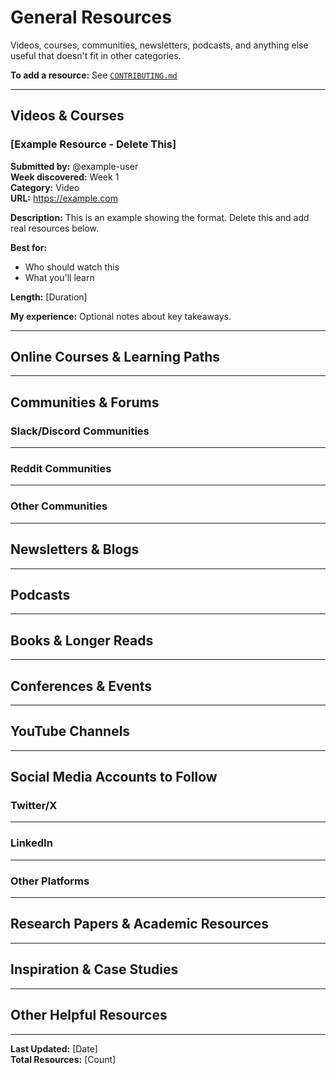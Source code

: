 # General Resources

Videos, courses, communities, newsletters, podcasts, and anything else useful that doesn't fit in other categories.

**To add a resource:** See [`CONTRIBUTING.md`](../CONTRIBUTING.md)

---

## Videos & Courses

<!-- Add resources below using the template format -->

### [Example Resource - Delete This]
**Submitted by:** @example-user  
**Week discovered:** Week 1  
**Category:** Video  
**URL:** https://example.com

**Description:**
This is an example showing the format. Delete this and add real resources below.

**Best for:**
- Who should watch this
- What you'll learn

**Length:** [Duration]

**My experience:**
Optional notes about key takeaways.

---

## Online Courses & Learning Paths

<!-- Add resources here -->

---

## Communities & Forums

### Slack/Discord Communities

<!-- Add resources here -->

---

### Reddit Communities

<!-- Add resources here -->

---

### Other Communities

<!-- Add resources here -->

---

## Newsletters & Blogs

<!-- Add resources here -->

---

## Podcasts

<!-- Add resources here -->

---

## Books & Longer Reads

<!-- Add resources here -->

---

## Conferences & Events

<!-- Add resources here -->

---

## YouTube Channels

<!-- Add resources here -->

---

## Social Media Accounts to Follow

### Twitter/X

<!-- Add resources here -->

---

### LinkedIn

<!-- Add resources here -->

---

### Other Platforms

<!-- Add resources here -->

---

## Research Papers & Academic Resources

<!-- Add resources here -->

---

## Inspiration & Case Studies

<!-- Add resources here -->

---

## Other Helpful Resources

<!-- Add anything that doesn't fit above categories -->

---

**Last Updated:** [Date]  
**Total Resources:** [Count]

